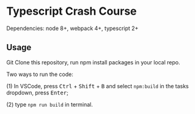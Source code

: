# Typescript Crash Course

Dependencies: node 8+, webpack 4+, typescript 2+

## Usage

Git Clone this repository, run npm install packages in your local repo.

Two ways to run the code:

(1) In VSCode, press <kbd>Ctrl</kbd> + <kbd>Shift</kbd> + <kbd>B</kbd> and select `npm:build` in the tasks dropdown, press <kbd>Enter</kbd>;

(2) type `npm run build` in terminal.
